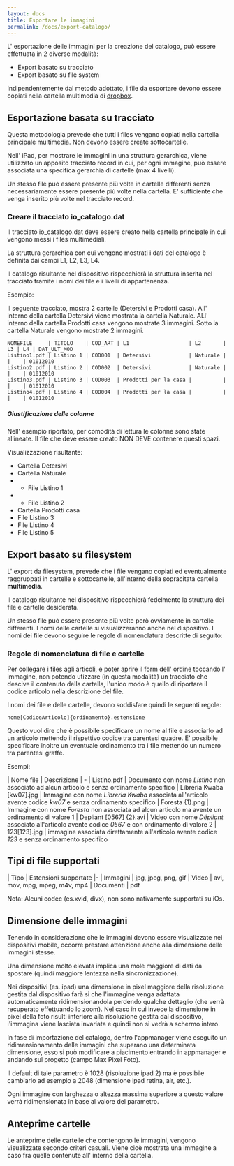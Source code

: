```yaml
---
layout: docs
title: Esportare le immagini
permalink: /docs/export-catalogo/
---
```

L' esportazione delle immagini per la creazione del catalogo, può essere effettuata in 2 diverse modalità:

  *  Export basato su tracciato
  *  Export basato su file system

Indipendentemente dal metodo adottato, i file da esportare devono essere copiati nella cartella multimedia di [dropbox](https://www.dropbox.com).

## Esportazione basata su tracciato

Questa metodologia prevede che tutti i files vengano copiati nella cartella principale multimedia. Non devono essere create sottocartelle.

Nell' iPad, per mostrare le immagini in una struttura gerarchica, viene utilizzato un apposito tracciato record in cui, per ogni immagine, può essere associata una specifica gerarchia di cartelle (max 4 livelli).

Un stesso file può essere presente  più volte in cartelle differenti senza necessariamente essere presente più volte nella cartella. E' sufficiente che venga inserito più volte nel tracciato record.

### Creare il tracciato io_catalogo.dat

Il tracciato io_catalogo.dat deve essere creato nella cartella principale in cui vengono messi i files multimediali.

La struttura gerarchica con cui vengono mostrati i dati del catalogo è definita dai campi L1, L2, L3, L4.

Il catalogo risultante nel dispositivo rispecchierà la struttura inserita nel tracciato tramite i nomi dei file e i livelli di appartenenza.

Esempio:

Il seguente tracciato, mostra 2 cartelle (Detersivi e Prodotti casa).
All' interno della cartella Detersivi viene mostrata la cartella Naturale.
ALl' interno della cartella Prodotti casa vengono mostrate 3 immagini.
Sotto la cartella Naturale vengono mostrate 2 immagini.

```
NOMEFILE     | TITOLO    | COD_ART | L1                   | L2       | L3 | L4 | DAT_ULT_MOD
Listino1.pdf | Listino 1 | COD001  | Detersivi            | Naturale |    |    | 01012010
Listino2.pdf | Listino 2 | COD002  | Detersivi            | Naturale |    |    | 01012010
Listino3.pdf | Listino 3 | COD003  | Prodotti per la casa |          |    |    | 01012010
Listino4.pdf | Listino 4 | COD004  | Prodotti per la casa |          |    |    | 01012010
```

<div class="note warning">
  <h5>Giustificazione delle colonne</h5>
  <p>Nell' esempio riportato, per comodità di lettura le colonne sono state allineate. Il file che deve essere creato NON DEVE contenere questi spazi.</p>
</div>

Visualizzazione risultante:

*  Cartella Detersivi
*  Cartella Naturale
* * File Listino 1
* * File Listino 2
*  Cartella Prodotti casa
*  File Listino 3
*  File Listino 4
*  File Listino 5


## Export basato su filesystem

L' export da filesystem, prevede che i file vengano copiati ed eventualmente raggruppati in cartelle e sottocartelle, all'interno della sopracitata cartella **multimedia**.

Il catalogo risultante nel dispositivo rispecchierà fedelmente la struttura dei file e cartelle desiderata.

Un stesso file può essere presente  più volte però ovviamente in cartelle differenti.
I nomi delle cartelle si visualizzeranno anche nel dispositivo.
I nomi dei file devono seguire le regole di nomenclatura descritte di seguito:

### Regole di nomenclatura di file e cartelle

Per collegare i files agli articoli, e poter aprire il form dell' ordine toccando l' immagine, non potendo utizzare (in questa modalità) un tracciato che descive il contenuto della cartella, l'unico modo è quello di riportare il codice articolo nella descrizione del file.

I nomi dei file e delle cartelle, devono soddisfare quindi le seguenti regole:

    nome[CodiceArticolo]{ordinamento}.estensione

Questo vuol dire che è possibile specificare un nome al file e associarlo ad un articolo mettendo il rispettivo codice tra parentesi quadre.
E' possibile specificare inoltre un eventuale ordinamento tra i file mettendo un numero tra parentesi graffe.

Esempi:

| Nome file                   | Descrizione
| -
| Listino.pdf                 | Documento con nome _Listino_ non associato ad alcun articolo e senza ordinamento specifico
| Libreria Kwaba \[kw07\].jpg | Immagine con nome _Libreria Kwaba_ associata all'articolo avente codice _kw07_ e senza ordinamento specifico
| Foresta {1}.png                    | Immagine con nome _Foresta_ non associata ad alcun articolo ma avente un ordinamento di valore 1
| Depliant \[0567\] {2}.avi   | Video con nome _Dépliant_ associato all'articolo avente codice _0567_ e con ordinamento di valore 2
| 123\[123\].jpg                  | immagine associata direttamente all'articolo avente codice _123_ e senza ordinamento specifico

## Tipi di file supportati

| Tipo | Estensioni supportate
|-
| Immagini  | jpg, jpeg, png, gif
| Video     | avi, mov, mpg, mpeg, m4v, mp4
| Documenti | pdf

Nota: Alcuni codec (es.xvid, divx), non sono nativamente supportati su iOs.

## Dimensione delle immagini

Tenendo in considerazione che le immagini devono essere visualizzate nei dispositivi mobile, occorre prestare attenzione anche alla dimensione delle immagini stesse.

Una dimensione molto elevata implica una mole maggiore di dati da spostare (quindi maggiore lentezza nella sincronizzazione).

Nei dispositivi (es. ipad) una dimensione in pixel maggiore della risoluzione gestita dal dispositivo farà si che l'immagine venga adattata automaticamente ridimensionandola perdendo qualche dettaglio (che verrà recuperato effettuando lo zoom).
Nel caso in cui invece la dimensione in pixel della foto risulti inferiore alla risoluzione gestita dal dispositivo, l'immagina viene lasciata invariata e quindi non si vedrà a schermo intero.

In fase di importazione del catalogo, dentro l'appmanager viene eseguito un ridimensionamento delle immagini che superano una determinata dimensione, esso si può modificare a piacimento entrando in appmanager e andando sul progetto (campo Max Pixel Foto).

Il default di tale parametro è 1028 (risoluzione ipad 2) ma è possibile cambiarlo ad esempio a 2048 (dimensione ipad retina, air, etc.).

Ogni immagine con larghezza o altezza massima superiore a questo valore verrà ridimensionata in base al valore del parametro.

## Anteprime cartelle

Le anteprime delle cartelle che contengono le immagini, vengono visualizzate secondo criteri casuali. Viene cioè mostrata una immagine a caso fra quelle contenute all' interno della cartella.
